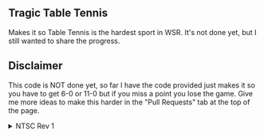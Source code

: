 ## Tragic Table Tennis 

Makes it so Table Tennis is the hardest sport in WSR. It's not done yet, but I still wanted to share the progress.

## Disclaimer

This code is NOT done yet, so far I have the code provided just makes it so you have to get 6-0 or 11-0 but if you miss a point you lose the game.
Give me more ideas to make this harder in the "Pull Requests" tab at the top of the page.
<details>
<summary>NTSC Rev 1</summary>

```powerpc
0527637F 0000000B
```
</details>
